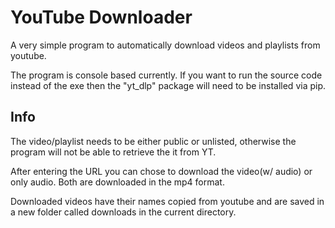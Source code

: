 # YouTube Downloader
A very simple program to automatically download videos and playlists from youtube.

The program is console based currently. If you want to run the source code instead of the exe then the "yt_dlp" package will need to be installed via pip.

## Info
The video/playlist needs to be either public or unlisted, otherwise the program will not be able to retrieve the it from YT.

After entering the URL you can chose to download the video(w/ audio) or only audio. Both are downloaded in the mp4 format.

Downloaded videos have their names copied from youtube and are saved in a new folder called downloads in the current directory.

